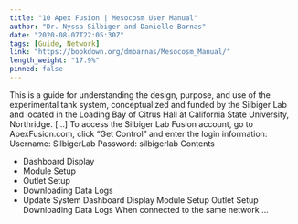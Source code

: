 ```yaml
---
title: "10 Apex Fusion | Mesocosm User Manual"
author: "Dr. Nyssa Silbiger and Danielle Barnas"
date: "2020-08-07T22:05:30Z"
tags: [Guide, Network]
link: "https://bookdown.org/dmbarnas/Mesocosm_Manual/"
length_weight: "17.9%"
pinned: false
---
```


This is a guide for understanding the design, purpose, and use of the experimental tank system, conceptualized and funded by the Silbiger Lab and located in the Loading Bay of Citrus Hall at California State University, Northridge. [...] To access the Silbiger Lab Fusion account, go to ApexFusion.com, click “Get Control” and enter the login information:
Username: SilbigerLab
Password: silbigerlab Contents
- Dashboard Display
- Module Setup
- Outlet Setup
- Downloading Data Logs
- Update System Dashboard Display Module Setup Outlet Setup Downloading Data Logs When connected to the same network  ...

